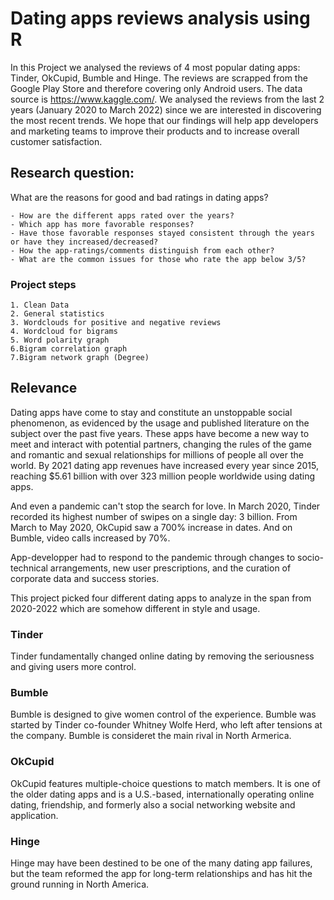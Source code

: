 #  Dating apps reviews analysis using R

In this Project we analysed the reviews of 4 most popular dating apps: Tinder, OkCupid, Bumble and Hinge. The reviews are scrapped from the Google Play Store and therefore covering only Android users. The data source is https://www.kaggle.com/. We analysed the reviews from the last 2 years (January 2020 to March 2022) since we are interested in discovering the most recent trends. We hope that our findings will help app developers and marketing teams to improve their products and to increase overall customer satisfaction.

## Research question:

What are the reasons for good and bad ratings in dating apps? 

    - How are the different apps rated over the years?
    - Which app has more favorable responses?
    - Have those favorable responses stayed consistent through the years or have they increased/decreased?
    - How the app-ratings/comments distinguish from each other?
    - What are the common issues for those who rate the app below 3/5?

### Project steps 

    1. Clean Data 
    2. General statistics
    3. Wordclouds for positive and negative reviews
    4. Wordcloud for bigrams
    5. Word polarity graph
    6.Bigram correlation graph
    7.Bigram network graph (Degree)

## Relevance

Dating apps have come to stay and constitute an unstoppable social phenomenon, as evidenced by the usage and published literature on the subject over the past five years. These apps have become a new way to meet and interact with potential partners, changing the rules of the game and romantic and sexual relationships for millions of people all over the world. By 2021 dating app revenues have increased every year since 2015, reaching $5.61 billion with over 323 million people worldwide using dating apps. 

And even a pandemic can't stop the search for love. In March 2020, Tinder recorded its highest number of swipes on a single day: 3 billion. From March to May 2020, OkCupid saw a 700% increase in dates. And on Bumble, video calls increased by 70%.

App-developper had to respond to the pandemic through changes to socio-technical arrangements, new user prescriptions, and the curation of corporate data and success stories. 

This project picked four different dating apps to analyze in the span from 2020-2022 which are somehow different in style and usage.


### Tinder
Tinder fundamentally changed online dating by removing the seriousness and giving users more control.


### Bumble
Bumble is designed to give women control of the experience. Bumble was started by Tinder co-founder Whitney Wolfe Herd, who left after tensions at the company. Bumble is consideret the main rival in North Armerica.


### OkCupid
OkCupid features multiple-choice questions to match members. It is one of the older dating apps and is a U.S.-based, internationally operating online dating, friendship, and formerly also a social networking website and application.


### Hinge
Hinge may have been destined to be one of the many dating app failures, but the team reformed the app for long-term relationships and has hit the ground running in North America.



